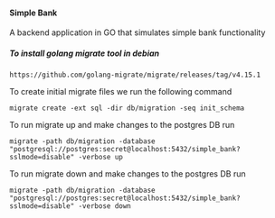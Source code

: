 #### Simple Bank
A backend application in GO that simulates simple bank functionality

##### To install golang migrate tool in debian
`https://github.com/golang-migrate/migrate/releases/tag/v4.15.1`

To create initial migrate files we run the following command

```migrate create -ext sql -dir db/migration -seq init_schema```

To run migrate up and make changes to the postgres DB run

```migrate -path db/migration -database "postgresql://postgres:secret@localhost:5432/simple_bank?sslmode=disable" -verbose up```

To run migrate down and make changes to the postgres DB run

```migrate -path db/migration -database "postgresql://postgres:secret@localhost:5432/simple_bank?sslmode=disable" -verbose down```